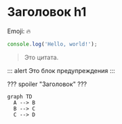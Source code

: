 # Заголовок h1

Emoji: :fire:

```ts
console.log('Hello, world!');
```

> Это цитата.

::: alert
Это блок предупреждения
:::

??? spoiler 
"Заголовок"
???

```mermaid
graph TD
  A --> B
  B --> C
  C --> D


